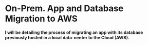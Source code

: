 # On-Prem. App and Database Migration to AWS

#### I will be detailing the process of migrating an app with its database previously hosted in a local data-center to the Cloud (AWS).

